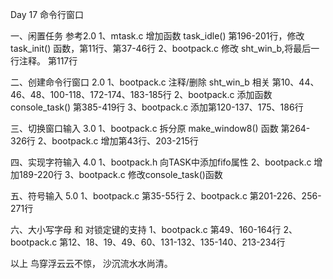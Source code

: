 Day 17	命令行窗口

一、闲置任务	参考2.0
	1、mtask.c				增加函数 task_idle() 第196-201行，修改 task_init() 函数，第11行、第37-46行
	2、bootpack.c			修改 sht_win_b,将最后一行注释。 第117行

二、创建命令行窗口 2.0
	1、bootpack.c			注释/删除 sht_win_b 相关 第10、44、46、48、100-118、172-174、183-185行
	2、bootpack.c			添加函数 console_task() 第385-419行
	3、bootpack.c			添加第120-137、175、186行

三、切换窗口输入 3.0
	1、bootpack.c			拆分原 make_window8() 函数 第264-326行
	2、bootpack.c			增加第43行、203-215行

四、实现字符输入 4.0
	1、bootpack.h				向TASK中添加fifo属性
	2、bootpack.c				增加189-220行
	3、bootpack.c				修改console_task()函数

五、符号输入 5.0
	1、bootpack.c				第35-55行
	2、bootpack.c				第201-226、256-271行

六、大小写字母 和 对锁定键的支持
	1、bootpack.c				第49、160-164行
	2、bootpack.c				第12、18、19、49、60、131-132、135-140、213-234行

以上
							鸟穿浮云云不惊，
							沙沉流水水尚清。	
	